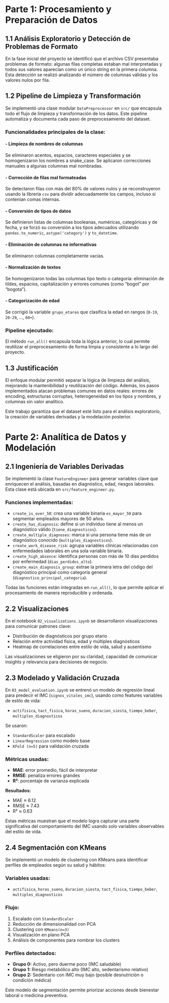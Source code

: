# Parte 1: Procesamiento y Preparación de Datos

## 1.1 Análisis Exploratorio y Detección de Problemas de Formato

En la fase inicial del proyecto se identificó que el archivo CSV presentaba problemas de formato: algunas filas completas estaban mal interpretadas y todos sus valores aparecían como un único string en la primera columna. Esta detección se realizó analizando el número de columnas válidas y los valores nulos por fila.

## 1.2 Pipeline de Limpieza y Transformación

Se implementó una clase modular `DataPreprocessor` en `src/` que encapsula todo el flujo de limpieza y transformación de los datos. Este pipeline automatiza y documenta cada paso de preprocesamiento del dataset.

### Funcionalidades principales de la clase:

#### - Limpieza de nombres de columnas
Se eliminaron acentos, espacios, caracteres especiales y se homogenizaron los nombres a snake_case. Se aplicaron correcciones manuales a algunas columnas mal nombradas.

#### - Corrección de filas mal formateadas
Se detectaron filas con más del 80% de valores nulos y se reconstruyeron usando la librería `csv` para dividir adecuadamente los campos, incluso si contenían comas internas.

#### - Conversión de tipos de datos
Se definieron listas de columnas booleanas, numéricas, categóricas y de fecha, y se forzó su conversión a los tipos adecuados utilizando `pandas.to_numeric`, `astype('category')` y `to_datetime`.

#### - Eliminación de columnas no informativas
Se eliminaron columnas completamente vacías.

#### - Normalización de textos
Se homogenizaron todas las columnas tipo texto o categoría: eliminación de tildes, espacios, capitalización y errores comunes (como “bogot” por “bogota”).

#### - Categorización de edad
Se corrigió la variable `grupo_etareo` que clasifica la edad en rangos (`0-19`, `20-29`, ..., `60+`).

### Pipeline ejecutado:
El método `run_all()` encapsula toda la lógica anterior, lo cual permite reutilizar el preprocesamiento de forma limpia y consistente a lo largo del proyecto.

## 1.3 Justificación

El enfoque modular permitió separar la lógica de limpieza del análisis, mejorando la mantenibilidad y reutilización del código. Además, los pasos implementados atacan problemas comunes en datos reales: errores de encoding, estructuras corruptas, heterogeneidad en los tipos y nombres, y columnas sin valor analítico.

Este trabajo garantiza que el dataset esté listo para el análisis exploratorio, la creación de variables derivadas y la modelación posterior.


# Parte 2: Analítica de Datos y Modelación

## 2.1 Ingeniería de Variables Derivadas

Se implementó la clase `FeatureEngineer` para generar variables clave que enriquecen el análisis, basadas en diagnóstico, edad, riesgos laborales. Esta clase está ubicada en `src/feature_engineer.py`.

### Funciones implementadas:

- `create_is_over_50`: crea una variable binaria `es_mayor_50` para segmentar empleados mayores de 50 años.
- `create_has_diagnosis`: define si un individuo tiene al menos un diagnóstico válido (`tiene_diagnosticos`).
- `create_multiple_diagnoses`: marca si una persona tiene más de un diagnóstico conocido (`multiples_diagnosticos`).
- `create_work_disease_risk`: agrupa variables clínicas relacionadas con enfermedades laborales en una sola variable binaria.
- `create_high_absence`: identifica personas con más de 10 días perdidos por enfermedad (`dias_perdidos_alto`).
- `create_main_diagnosis_group`: extrae la primera letra del código del diagnóstico principal como categoría general (`diagnostico_principal_categoria`).

Todas las funciones están integradas en `run_all()`, lo que permite aplicar el procesamiento de manera reproducible y ordenada.


## 2.2 Visualizaciones

En el notebook `02_visualizations.ipynb` se desarrollaron visualizaciones para comunicar patrones clave:

- Distribución de diagnósticos por grupo etario
- Relación entre actividad física, edad y múltiples diagnósticos
- Heatmap de correlaciones entre estilo de vida, salud y ausentismo

Las visualizaciones se eligieron por su claridad, capacidad de comunicar insights y relevancia para decisiones de negocio.

## 2.3 Modelado y Validación Cruzada

En `03_model_evaluation.ipynb` se entrenó un modelo de regresión lineal para predecir el IMC (`signos_vitales_imc`), usando como features variables de estilo de vida:

- `actifisica`, `tact_fisica`, `horas_sueno`, `duracion_siesta`, `tiempo_beber`, `multiples_diagnosticos`

Se usaron:

- `StandardScaler` para escalado
- `LinearRegression` como modelo base
- `KFold (n=5)` para validación cruzada

### Métricas usadas:

- **MAE**: error promedio, fácil de interpretar
- **RMSE**: penaliza errores grandes
- **R²**: porcentaje de varianza explicada

**Resultados:**  
- MAE ≈ 6.12  
- RMSE ≈ 7.43  
- R² ≈ 0.63

Estas métricas muestran que el modelo logra capturar una parte significativa del comportamiento del IMC usando solo variables observables del estilo de vida.

## 2.4 Segmentación con KMeans

Se implementó un modelo de clustering con KMeans para identificar perfiles de empleados según su salud y hábitos:

### Variables usadas:
- `actifisica`, `horas_sueno`, `duracion_siesta`, `tact_fisica`, `tiempo_beber`, `multiples_diagnosticos`

### Flujo:
1. Escalado con `StandardScaler`
2. Reducción de dimensionalidad con PCA
3. Clustering con `KMeans(n=3)`
4. Visualización en plano PCA
5. Análisis de componentes para nombrar los clusters

### Perfiles detectados:
- **Grupo 0:** Activo, pero duerme poco (IMC saludable)
- **Grupo 1:** Riesgo metabólico alto (IMC alto, sedentarismo relativo)
- **Grupo 2:** Sedentario con IMC muy bajo (posible desnutrición o condición médica)

Este modelo de segmentación permite priorizar acciones desde bienestar laboral o medicina preventiva.
